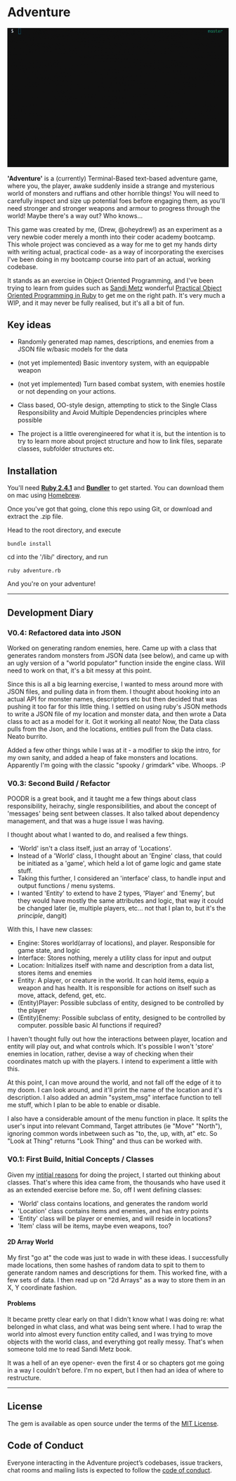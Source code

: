 # Adventure

![aventure!](docs/adventure_0-4.gif)

**'Adventure'** is a (currently) Terminal-Based text-based adventure game, where you, the player, awake suddenly inside a strange and mysterious world of monsters and ruffians and other horrible things! You will need to carefully inspect and size up potential foes before engaging them, as you'll need stronger and stronger weapons and armour to progress through the world! Maybe there's a way out? Who knows...

This game was created by me, (Drew, @oheydrew!) as an experiment as a very newbie coder merely a month into their coder academy bootcamp. This whole project was concieved as a way for me to get my hands dirty with writing actual, practical code- as a way of incorporating the exercises I've been doing in my bootcamp course into part of an actual, working codebase. 

It stands as an exercise in Object Oriented Programming, and I've been trying to learn from guides such as [Sandi Metz](http://www.sandimetz.com) wonderful [Practical Object Oriented Programming in Ruby](http://www.poodr.com) to get me on the right path. It's very much a WIP, and it may never be fully realised, but it's all a bit of fun.

## Key ideas

- Randomly generated map names, descriptions, and enemies from a JSON file w/basic models for the data

- (not yet implemented) Basic inventory system, with an equippable weapon

- (not yet implemented) Turn based combat system, with enemies hostile or not depending on your actions. 

- Class based, OO-style design, attempting to stick to the Single Class Responsibility and Avoid Multiple Dependencies principles where possible

- The project is a little overengineered for what it is, but the intention is to try to learn more about project structure and how to link files, separate classes, subfolder structures etc.

## Installation

You'll need [**Ruby 2.4.1**](https://www.ruby-lang.org/en/) and [**Bundler**](http://bundler.io/) to get started. You can download them on mac using [Homebrew](https://brew.sh/).

Once you've got that going, clone this repo using Git, or download and extract the .zip file.

Head to the root directory, and execute

```shell
bundle install
```

cd into the '/lib/' directory, and run

```shell
ruby adventure.rb
```

And you're on your adventure!

---

## Development Diary
### **V0.4: Refactored data into JSON**
Worked on generating random enemies, here. Came up with a class that generates random monsters from JSON data (see below), and came up with an ugly version of a "world populator" function inside the engine class. Will need to work on that, it's a bit messy at this point.

Since this is all a big learning exercise, I wanted to mess around more with JSON files, and pulling data in from them. I thought about hooking into an actual API for monster names, descriptors etc but then decided that was pushing it too far for this little thing. I settled on using ruby's JSON methods to write a JSON file of my location and monster data, and then wrote a Data class to act as a model for it. Got it working all neato! Now, the Data class pulls from the Json, and the locations, entities pull from the Data class. Neato burrito.

Added a few other things while I was at it - a modifier to skip the intro, for my own sanity, and added a heap of fake monsters and locations. Apparently I'm going with the classic "spooky / grimdark" vibe. Whoops. :P

### **V0.3: Second Build / Refactor**
POODR is a great book, and it taught me a few things about class responsibility, heirachy, single responsibilities, and about the concept of 'messages' being sent between classes. It also talked about dependency management, and that was a huge issue I was having.

I thought about what I wanted to do, and realised a few things. 
- 'World' isn't a class itself, just an array of 'Locations'.
- Instead of a 'World' class, I thought about an 'Engine' class, that could be initiated as a 'game', which held a lot of game logic and game state stuff. 
- Taking this further, I considered an 'interface' class, to handle input and output functions / menu systems.
- I wanted 'Entity' to extend to have 2 types, 'Player' and 'Enemy', but they would have mostly the same attributes and logic, that way it could be changed later (ie, multiple players, etc... not that I plan to, but it's the *principle*, dangit)

With this, I have new classes:

- Engine: Stores world(array of locations), and player. Responsible for game state, and logic 
- Interface: Stores nothing, merely a utility class for input and output
- Location: Initializes itself with name and description from a data list, stores items and enemies
- Entity: A player, or creature in the world. It can hold items, equip a weapon and has health. It is responsible for actions on itself such as move, attack, defend, get, etc.
- (Entity)Player: Possible subclass of entity, designed to be controlled by the player
- (Entity)Enemy: Possible subclass of entity, designed to be controlled by computer. possible basic AI functions if required?

I haven't thought fully out how the interactions between player, location and entity will play out, and what controls which. It's possible I won't 'store' enemies in location, rather, devise a way of checking when their coordinates match up with the players. I intend to experiment a little with this.

At this point, I can move around the world, and not fall off the edge of it to my doom. I can look around, and it'll print the name of the location and it's description. I also added an admin "system_msg" interface function to tell me stuff, which I plan to be able to enable or disable.

I also have a considerable amount of the menu function in place. It splits the user's input into relevant Command, Target attributes (ie "Move" "North"), ignoring common words inbetween such as "to, the, up, with, at" etc. So "Look at Thing" returns "Look Thing" and thus can be worked with.

### **V0.1: First Build, Initial Concepts / Classes**

Given my [intitial reasons](#adventure) for doing the project, I started out thinking about classes. That's where this idea came from, the thousands who have used it as an extended exercise before me. So, off I went defining classes:

- 'World' class contains locations, and generates the random world
- 'Location' class contains items and enemies, and has entry points
- 'Entity' class will be player or enemies, and will reside in locations?
- 'Item' class will be items, maybe even weapons, too?

#### 2D Array World
My first "go at" the code was just to wade in with these ideas. I successfully made locations, then some hashes of random data to spit to them to generate random names and descriptions for them. This worked fine, with a few sets of data. I then read up on "2d Arrays" as a way to store them in an X, Y coordinate fashion.

#### Problems
It became pretty clear early on that I didn't know what I was doing re: what belonged in what class, and what was being sent where. I had to wrap the world into almost every function entity called, and I was trying to move objects with the world class, and everything got really messy. That's when someone told me to read Sandi Metz book.

It was a hell of an eye opener- even the first 4 or so chapters got me going in a way I couldn't before. I'm no expert, but I then had an idea of where to restructure.

---

## License

The gem is available as open source under the terms of the [MIT License](https://opensource.org/licenses/MIT).

## Code of Conduct

Everyone interacting in the Adventure project’s codebases, issue trackers, chat rooms and mailing lists is expected to follow the [code of conduct](https://github.com/oheydrew/adventure/blob/master/CODE_OF_CONDUCT.md).
